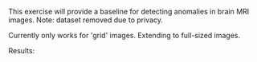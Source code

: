 This exercise will provide a baseline for detecting anomalies in brain MRI images.
Note: dataset removed due to privacy. 

Currently only works for 'grid' images. Extending to full-sized images.

Results:

